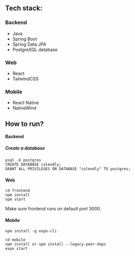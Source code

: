 ## Tech stack:

### Backend
- Java
- Spring Boot
- Spring Data JPA
- PostgreSQL database

### Web
- React
- TailwindCSS

### Mobile
- React Native
- NativeWind

## How to run?

#### Backend
##### Create a database
```
psql -U postgres
CREATE DATABASE calendly;
GRANT ALL PRIVILEGES ON DATABASE "calendly" TO postgres;
```

#### Web
```
cd frontend
npm install
npm start
```
Make sure frontend runs on default port 3000.

#### Mobile
```
npm install -g expo-cli
```

```
cd mobile
npm install or npm install --legacy-peer-deps
expo start
```
